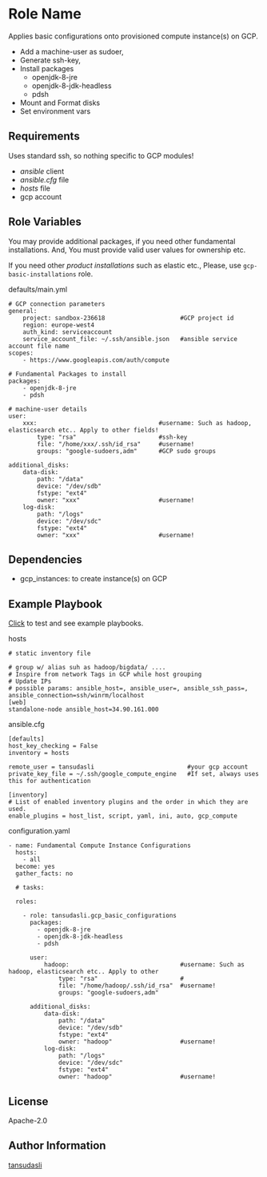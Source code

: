 Role Name
=========

Applies basic configurations onto provisioned compute instance(s) on GCP.

- Add a machine-user as sudoer, 
- Generate ssh-key, 
- Install packages
    - openjdk-8-jre
    - openjdk-8-jdk-headless
    - pdsh
- Mount and Format disks 
- Set environment vars

Requirements
------------

Uses standard ssh, so nothing specific to GCP modules!

- _ansible_ client
- _ansible.cfg_ file
- _hosts_ file
- gcp account

Role Variables
--------------

You may provide additional packages, if you need other fundamental installations. And, You must provide valid user values for ownership etc.

If you need other _product installations_ such as elastic etc., Please, use `gcp-basic-installations` role.

defaults/main.yml
```
# GCP connection parameters
general:
    project: sandbox-236618                     #GCP project id
    region: europe-west4
    auth_kind: serviceaccount
    service_account_file: ~/.ssh/ansible.json   #ansible service account file name
scopes:
    - https://www.googleapis.com/auth/compute

# Fundamental Packages to install    
packages: 
    - openjdk-8-jre
    - pdsh

# machine-user details
user:
    xxx:                                  #username: Such as hadoop, elasticsearch etc.. Apply to other fields!
        type: "rsa"                       #ssh-key
        file: "/home/xxx/.ssh/id_rsa"     #username!
        groups: "google-sudoers,adm"      #GCP sudo groups

additional_disks:
    data-disk: 
        path: "/data"
        device: "/dev/sdb"
        fstype: "ext4"
        owner: "xxx"                      #username!
    log-disk: 
        path: "/logs"
        device: "/dev/sdc"
        fstype: "ext4"
        owner: "xxx"                      #username!
```

Dependencies
------------

- gcp_instances: to create instance(s) on GCP

Example Playbook
----------------

[Click](https://github.com/ansible-injection/test-gcp-iaas-roles) to test and see example playbooks.

hosts
```
# static inventory file

# group w/ alias suh as hadoop/bigdata/ ....
# Inspire from network Tags in GCP while host grouping
# Update IPs
# possible params: ansible_host=, ansible_user=, ansible_ssh_pass=, ansible_connection=ssh/winrm/localhost
[web]
standalone-node ansible_host=34.90.161.000
```

ansible.cfg
```
[defaults]
host_key_checking = False
inventory = hosts

remote_user = tansudasli                          #your gcp account
private_key_file = ~/.ssh/google_compute_engine   #If set, always uses this for authentication

[inventory]
# List of enabled inventory plugins and the order in which they are used.
enable_plugins = host_list, script, yaml, ini, auto, gcp_compute

```

configuration.yaml
```
- name: Fundamental Compute Instance Configurations
  hosts: 
    - all
  become: yes
  gather_facts: no

  # tasks:
  
  roles:

    - role: tansudasli.gcp_basic_configurations 
      packages: 
        - openjdk-8-jre
        - openjdk-8-jdk-headless
        - pdsh

      user: 
          hadoop:                               #username: Such as hadoop, elasticsearch etc.. Apply to other 
              type: "rsa"                       #
              file: "/home/hadoop/.ssh/id_rsa"  #username!
              groups: "google-sudoers,adm"

      additional_disks:
          data-disk: 
              path: "/data"
              device: "/dev/sdb"
              fstype: "ext4"
              owner: "hadoop"                   #username!
          log-disk: 
              path: "/logs"
              device: "/dev/sdc"
              fstype: "ext4"
              owner: "hadoop"                   #username!

```

License
-------

Apache-2.0

Author Information
------------------

[tansudasli](github.com/tansudasli)
